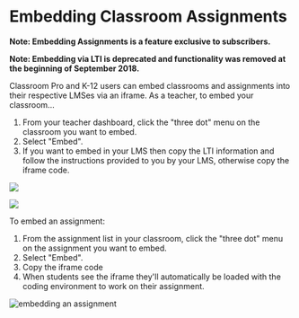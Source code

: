# Embedding Classroom Assignments

**Note: Embedding Assignments is a feature exclusive to subscribers.**

**Note: Embedding via LTI is deprecated and functionality was removed at the beginning
of September 2018.**

Classroom Pro and K-12 users can embed classrooms and assignments into their respective
LMSes via an iframe.  As a teacher, to embed your classroom...

1. From your teacher dashboard, click the "three dot" menu on the classroom you want to embed.
2. Select "Embed".
3. If you want to embed in your LMS then copy the LTI information and follow the instructions
provided to you by your LMS, otherwise copy the iframe code.

![](https://i.imgur.com/FJQFHYK.png)

![](https://i.imgur.com/YXhDjV2.png)


To embed an assignment:

1. From the assignment list in your classroom, click the "three dot" menu on the assignment you
want to embed.
2. Select "Embed".
3. Copy the iframe code
4. When students see the iframe they'll automatically be loaded with the
coding environment to work on their assignment.

![embedding an assignment](https://i.imgur.com/EjqJcSK.png)
